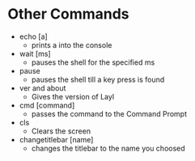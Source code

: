 # Other Commands

- echo [a]
    - prints a into the console
- wait [ms]
    - pauses the shell for the specified ms
- pause
    - pauses the shell till a key press is found
- ver and about
    - Gives the version of Layl
- cmd [command]
    - passes the command to the Command Prompt
- cls
    - Clears the screen
- changetitlebar [name]
    - changes the titlebar to the name you choosed